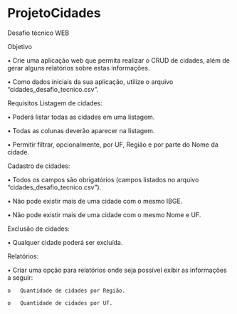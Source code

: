 # ProjetoCidades
Desafio técnico WEB


Objetivo

  •	Crie uma aplicação web que permita realizar o CRUD de cidades, além de gerar alguns relatórios sobre estas informações.
  
  •	Como dados iniciais da sua aplicação, utilize o arquivo “cidades_desafio_tecnico.csv”.

Requisitos
Listagem de cidades:
  
  •	Poderá listar todas as cidades em uma listagem.
  
  •	Todas as colunas deverão aparecer na listagem.
  
  •	Permitir filtrar, opcionalmente, por UF, Região e por parte do Nome da cidade.
  
Cadastro de cidades:

  •	Todos os campos são obrigatórios (campos listados no arquivo “cidades_desafio_tecnico.csv”).
  
  •	Não pode existir mais de uma cidade com o mesmo IBGE.
  
  •	Não pode existir mais de uma cidade com o mesmo Nome e UF.
  
Exclusão de cidades:

•	Qualquer cidade poderá ser excluída.

Relatórios:

  •	Criar uma opção para relatórios onde seja possível exibir as informações a seguir:
  
    o	Quantidade de cidades por Região.
    
    o	Quantidade de cidades por UF.

